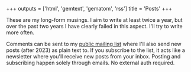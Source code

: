 +++
outputs = ['html', 'gemtext', 'gematom', 'rss']
title = 'Posts'
+++

These are my long-form musings. I aim to write at least twice a year, but over
the past two years I have clearly failed in this aspect. I'll try to write more
often.

Comments can be sent to my [public mailing
list](https://lists.sr.ht/~hedy/posts) where I'll also send new posts (after
2023) as plain text to. If you subscribe to the list, it acts like a newsletter
where you'll receive new posts from your inbox. Posting and subscribing happen
solely through emails. No external auth required.

